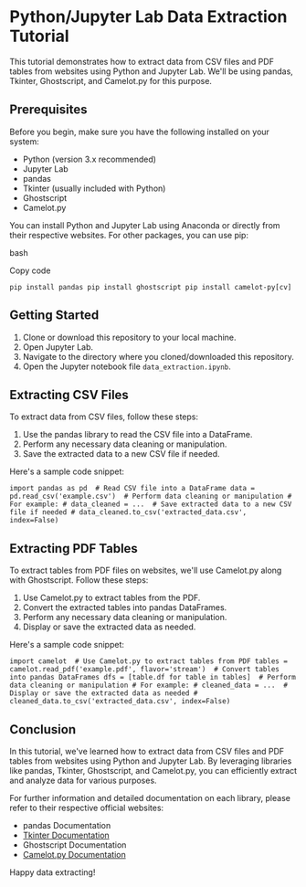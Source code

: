 Python/Jupyter Lab Data Extraction Tutorial
===========================================

This tutorial demonstrates how to extract data from CSV files and PDF tables from websites using Python and Jupyter Lab. We'll be using pandas, Tkinter, Ghostscript, and Camelot.py for this purpose.

Prerequisites
-------------

Before you begin, make sure you have the following installed on your system:

*   Python (version 3.x recommended)
*   Jupyter Lab
*   pandas
*   Tkinter (usually included with Python)
*   Ghostscript
*   Camelot.py

You can install Python and Jupyter Lab using Anaconda or directly from their respective websites. For other packages, you can use pip:

bash

Copy code

`pip install pandas pip install ghostscript pip install camelot-py[cv]`

Getting Started
---------------

1.  Clone or download this repository to your local machine.
2.  Open Jupyter Lab.
3.  Navigate to the directory where you cloned/downloaded this repository.
4.  Open the Jupyter notebook file `data_extraction.ipynb`.

Extracting CSV Files
--------------------

To extract data from CSV files, follow these steps:

1.  Use the pandas library to read the CSV file into a DataFrame.
2.  Perform any necessary data cleaning or manipulation.
3.  Save the extracted data to a new CSV file if needed.

Here's a sample code snippet:


`import pandas as pd  # Read CSV file into a DataFrame data = pd.read_csv('example.csv')  # Perform data cleaning or manipulation # For example: # data_cleaned = ...  # Save extracted data to a new CSV file if needed # data_cleaned.to_csv('extracted_data.csv', index=False)`

Extracting PDF Tables
---------------------

To extract tables from PDF files on websites, we'll use Camelot.py along with Ghostscript. Follow these steps:

1.  Use Camelot.py to extract tables from the PDF.
2.  Convert the extracted tables into pandas DataFrames.
3.  Perform any necessary data cleaning or manipulation.
4.  Display or save the extracted data as needed.

Here's a sample code snippet:



`import camelot  # Use Camelot.py to extract tables from PDF tables = camelot.read_pdf('example.pdf', flavor='stream')  # Convert tables into pandas DataFrames dfs = [table.df for table in tables]  # Perform data cleaning or manipulation # For example: # cleaned_data = ...  # Display or save the extracted data as needed # cleaned_data.to_csv('extracted_data.csv', index=False)`

Conclusion
----------

In this tutorial, we've learned how to extract data from CSV files and PDF tables from websites using Python and Jupyter Lab. By leveraging libraries like pandas, Tkinter, Ghostscript, and Camelot.py, you can efficiently extract and analyze data for various purposes.

For further information and detailed documentation on each library, please refer to their respective official websites:

*   pandas Documentation
*   [Tkinter Documentation](https://docs.python.org/3/library/tkinter.html)
*   Ghostscript Documentation
*   [Camelot.py Documentation](https://camelot-py.readthedocs.io/en/master/)

Happy data extracting!